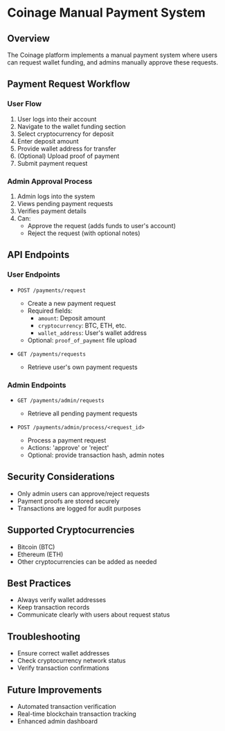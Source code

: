 # Coinage Manual Payment System

## Overview
The Coinage platform implements a manual payment system where users can request wallet funding, and admins manually approve these requests.

## Payment Request Workflow

### User Flow
1. User logs into their account
2. Navigate to the wallet funding section
3. Select cryptocurrency for deposit
4. Enter deposit amount
5. Provide wallet address for transfer
6. (Optional) Upload proof of payment
7. Submit payment request

### Admin Approval Process
1. Admin logs into the system
2. Views pending payment requests
3. Verifies payment details
4. Can:
   - Approve the request (adds funds to user's account)
   - Reject the request (with optional notes)

## API Endpoints

### User Endpoints
- `POST /payments/request`
  - Create a new payment request
  - Required fields: 
    - `amount`: Deposit amount
    - `cryptocurrency`: BTC, ETH, etc.
    - `wallet_address`: User's wallet address
  - Optional: `proof_of_payment` file upload

- `GET /payments/requests`
  - Retrieve user's own payment requests

### Admin Endpoints
- `GET /payments/admin/requests`
  - Retrieve all pending payment requests

- `POST /payments/admin/process/<request_id>`
  - Process a payment request
  - Actions: 'approve' or 'reject'
  - Optional: provide transaction hash, admin notes

## Security Considerations
- Only admin users can approve/reject requests
- Payment proofs are stored securely
- Transactions are logged for audit purposes

## Supported Cryptocurrencies
- Bitcoin (BTC)
- Ethereum (ETH)
- Other cryptocurrencies can be added as needed

## Best Practices
- Always verify wallet addresses
- Keep transaction records
- Communicate clearly with users about request status

## Troubleshooting
- Ensure correct wallet addresses
- Check cryptocurrency network status
- Verify transaction confirmations

## Future Improvements
- Automated transaction verification
- Real-time blockchain transaction tracking
- Enhanced admin dashboard
